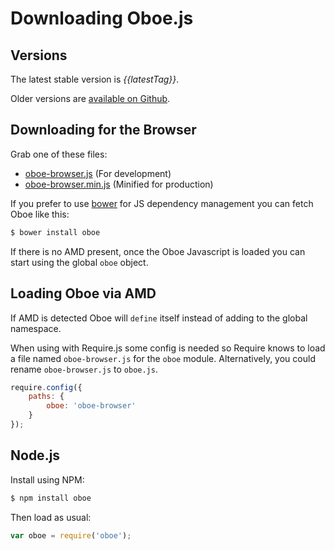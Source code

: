 # Downloading Oboe.js

Versions
--------

The latest stable version is *{{latestTag}}*.

Older versions are [available on Github]({{RAW_REPO_LOCATION}}/releases).

Downloading for the Browser
---------------------------

Grab one of these files:
 
 * [oboe-browser.js]({{releasedJs}}/oboe-browser.js) (For development)
 * [oboe-browser.min.js]({{releasedJs}}/oboe-browser.min.js) (Minified for production) 
 
If you prefer to use [bower](http://bower.io/) for JS dependency management you can fetch Oboe like this:

``` bash
$ bower install oboe
```

If there is no AMD present, once the Oboe Javascript is loaded you can start using the global `oboe` object.

Loading Oboe via AMD
--------------------

If AMD is detected Oboe will `define` itself instead of adding to the 
global namespace.

When using with Require.js some config is needed so Require knows to load a file
named `oboe-browser.js` for the `oboe` module. Alternatively, you could rename
`oboe-browser.js` to `oboe.js`.

``` javascript
require.config({
    paths: {
        oboe: 'oboe-browser'
    }
});
```

Node.js
-------

Install using NPM:

``` bash
$ npm install oboe
```

Then load as usual:

``` javascript
var oboe = require('oboe');
```
